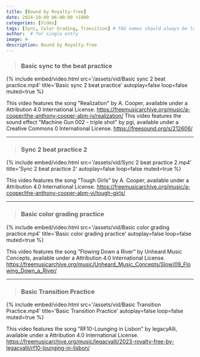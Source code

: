 ```yaml
---
title: [Bound by Royalty-free]
date: 2024-10-09 06:00:00 +1000
categories: [Video]
tags: [Sync, Color Grading, Transition] # TAG names should always be lowercase
author:  # for single entry
image: #-
description: Bound by Royalty-free
---
```


>### Basic sync to the beat practice

{%
  include embed/video.html
  src='/assets/vid/Basic sync 2 beat practice.mp4'
  title='Basic sync 2 beat practice'
  autoplay=false
  loop=false
  muted=true
%}

This video features the song "Realization" by A. Cooper, available under a Attribution 4.0 International License.
https://freemusicarchive.org/music/a-cooper/the-anthony-cooper-abm-iv/realization/
This video features the sound effect "Machine Gun 002 - triple shot" by pgi, available under a Creative Commons 0 International License.
https://freesound.org/s/212606/

---
>### Sync 2 beat practice 2

{%
  include embed/video.html
  src='/assets/vid/Sync 2 beat practice 2.mp4'
  title='Sync 2 beat practice 2'
  autoplay=false
  loop=false
  muted=true
%}

This video features the song "Tough Girls" by A. Cooper, available under a Attribution 4.0 International License.
https://freemusicarchive.org/music/a-cooper/the-anthony-cooper-abm-vi/tough-girls/

---
>### Basic color grading practice

{%
  include embed/video.html
  src='/assets/vid/Basic color grading practice.mp4'
  title='Basic color grading practice'
  autoplay=false
  loop=false
  muted=true
%}

This video features the song "Flowing Down a River" by Unheard Music Concepts, available under a Attribution 4.0 International License.
https://freemusicarchive.org/music/Unheard_Music_Concepts/Slow/09_Flowing_Down_a_River/

---
>### Basic Transition Practice

{%
  include embed/video.html
  src='/assets/vid/Basic Transition Practice.mp4'
  title='Basic Transition Practice'
  autoplay=false
  loop=false
  muted=true
%}

This video features the song "RF10-Lounging in Lisbon" by legacyAlli, available under a Attribution 4.0 International License.
https://freemusicarchive.org/music/legacyalli/2023-royalty-free-by-legacyalli/rf10-lounging-in-lisbon/